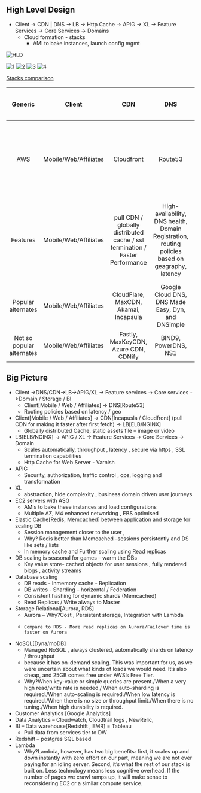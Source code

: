 ## High Level Design
*  Client -> CDN | DNS -> LB -> Http Cache -> APIG -> XL -> Feature Services -> Core Services -> Domains
   * Cloud formation - stacks
     * AMI to bake instances, launch config mgmt

![HLD](https://user-images.githubusercontent.com/8856857/87503009-7c452b00-c6a6-11ea-9bf0-38a77c69af3e.jpg)

![1](https://user-images.githubusercontent.com/8856857/105920440-7f749700-608b-11eb-89d7-23bf05581ccd.jpg)
![2](https://user-images.githubusercontent.com/8856857/105920445-81d6f100-608b-11eb-94f7-624b74480fcc.jpg)
![3](https://user-images.githubusercontent.com/8856857/105920446-826f8780-608b-11eb-8f6a-b071d186bc66.jpg)
![4](https://user-images.githubusercontent.com/8856857/105920449-83a0b480-608b-11eb-83b6-f8fdecc6c5db.jpg)

[Stacks comparison](https://stackshare.io/categories)

|  Generic 	| Client | CDN | DNS | LB | Http Cache | APIG | XL | Feature Services / Application tier | Core Services | Domains | Analytics | 
|:-:  |:-:  |:-:  |:-:  | :-:  |:-:  |:-:  |:-:  | :-:  |:-:  |:-:  |:-:  |
| AWS | Mobile/Web/Affiliates | Cloudfront | Route53 | ELB | Varnish | APIG | XL |  Services - Integration [Step Fns, SNS, SQS, SES, EventBridge] Compute [λ, EC2] Storage[S3, EBS, EFS]| Elastic In Memory Cache [Redis] Data Tier[RDS, Aurora, DynamoDB] Containers[ECS,EKS,Fargate] | DW[Redshift] ETL[EMR, Glue] |CloudWatch, CloudTrail, Quicksight | 
| Features | Mobile/Web/Affiliates | pull CDN / globally distributed cache / ssl termination / Faster Performance | High-availability, DNS health, Domain Registration, routing policies based on geagraphy, latency | High availability, reverse proxy server, mail proxy server, TLS termination, Operational monitoring. | caching HTTP reverse proxy | routing policies, traffic control, auth, access control, monitoring, API version management. | aggregated features, map user journey, transformation, Scalability   | Application tier Lambda / SNS / SQS / Kinesis | Redis[fully managed, automated DR, store session persistently , faster failover]Aurora[persistence storage, integration with λ, Cost] RDS [MySQL, Postgres, SQLServer] DynamoDB[Managed NoSQL, always clustered, automatic shards on latency / throughput] | Redshift[PostgresSQL based]  EMR Glue[Data Catalog]| |
| Popular alternates | Mobile/Web/Affiliates | CloudFlare, MaxCDN, Akamai, Incapsula | Google Cloud DNS, DNS Made Easy, Dyn, and DNSimple  | NGiNX, HAProxy, Traefik, Envoy, DigitalOcean | Apache Traffic Server, Squid | KONG,  | XL | Application tier Lambda / SNS / SQS / Kinesis | Data Tier- RDS / Aurora / DynamoDB | Redshift + EMR |
| Not so popular alternates | Mobile/Web/Affiliates | Fastly, MaxKeyCDN, Azure CDN, CDNify | BIND9, PowerDNS, NS1 | GLBC, Fly, F5, Google Cloud, Seesaw | Section, Nuster | apigee, mulesoft, zuul | XL | Application tier Lambda / SNS / SQS / Kinesis | Elastic In Memory Cache[Memcached] | Redshift + EMR |Grafana, NewRelic, SumoLogic, Kibana |


## Big Picture
*  Client ->DNS/CDN->LB->APIG/XL -> Feature services -> Core services ->Domain / Storage / BI
   * Client[Mobile / Web / Affiliates] -> DNS[Route53]
   * Routing policies based on latency / geo
*  Client[Mobile / Web / Affiliates] ->  CDN[Incapusla / Cloudfront] (pull CDN for making it faster after first fetch) -> LB[ELB/NGINX] 
   * Globally distributed Cache, static assets file – image or video
* LB[ELB/NGINX] -> APIG / XL -> Feature Services -> Core Services -> Domain
   *	Scales automatically, throughput , latency , secure via https , SSL termination capabilities
   *	Http Cache for Web Server - Varnish
* APIG
   *	Security, authorization, traffic control , ops, logging and transformation
* XL 
   *	abstraction, hide complexity , business domain driven user journeys
* EC2 servers with ASG  
   *	AMIs to bake these instances and load configurations 
   *	Multiple AZ, M4 enhanced networking , EBS optimised
* Elastic Cache[Redis, Memcached] between application and storage for scaling DB 
   *	Session management closer to the user , 
   *	Why? Redis better than Memcached –sessions persistently and DS like sets / lists
   *	In memory cache  and Further scaling using Read replicas 
* DB scaling is seasonal for games – warm the DBs 
   *	Key value store- cached objects for user sessions , fully rendered blogs , activity streams
* Database scaling 
   * DB reads - Inmemory cache - Replication 
   *	DB writes - Sharding – horizontal / Federation
   *	Consistent hashing for dynamic shards (Memcached)
   *	Read Replicas / Write always to Master
* Storage Relational[Aurora, RDS]
   *	Aurora – Why?Cost , Persistent storage, Integration with Lambda
   *	 Compare to RDS - More read replicas on Aurora/Failover time is faster on Aurora 
* NoSQL[Dyna/moDB]
   *	Managed NoSQL , always clustered, automatically shards on latency / throughput
   *	because it has on-demand scaling. This was important for us, as we were uncertain about what kinds of loads we would need. It’s also cheap, and 25GB comes free under AWS’s Free Tier.
   *	Why?When key-value or simple queries are present./When a very high read/write rate is needed./ When auto-sharding is required./When auto-scaling is required./When low latency is required./When there is no size or throughput limit./When there is no tuning./When high durability is required.
* Customer Analytics [Google Analytics] 
* Data Analytics – Cloudwatch, Cloudtrail logs , NewRelic, 
* BI – Data warehouse[Redshift , EMR] = Tableau 
   *	Pull data from services tier to DW
* Redshift – postgres SQL based
* Lambda 
  *	Why?Lambda, however, has two big benefits: first, it scales up and down instantly with zero effort on our part, meaning we are not ever paying for an idling server.
Second, it’s what the rest of our stack is built on. Less technology means less cognitive overhead. If the number of pages we crawl ramps up, it will make sense to reconsidering EC2 or a similar compute service.
